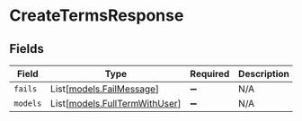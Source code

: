 # CreateTermsResponse


## Fields

| Field                                                          | Type                                                           | Required                                                       | Description                                                    |
| -------------------------------------------------------------- | -------------------------------------------------------------- | -------------------------------------------------------------- | -------------------------------------------------------------- |
| `fails`                                                        | List[[models.FailMessage](../models/failmessage.md)]           | :heavy_minus_sign:                                             | N/A                                                            |
| `models`                                                       | List[[models.FullTermWithUser](../models/fulltermwithuser.md)] | :heavy_minus_sign:                                             | N/A                                                            |
